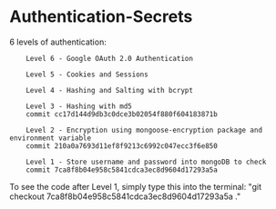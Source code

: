 # Authentication-Secrets
6 levels of authentication:

        Level 6 - Google OAuth 2.0 Authentication
        
        Level 5 - Cookies and Sessions
        
        Level 4 - Hashing and Salting with bcrypt
        
        Level 3 - Hashing with md5
        commit cc17d144d9db3c0dce3b02054f880f604183871b

        Level 2 - Encryption using mongoose-encryption package and environment variable
        commit 210a0a7693d11ef8f9213c6992c047ecc3f6e850

        Level 1 - Store username and password into mongoDB to check
        commit 7ca8f8b04e958c5841cdca3ec8d9604d17293a5a

To see the code after Level 1, simply type this into the terminal: 
"git checkout 7ca8f8b04e958c5841cdca3ec8d9604d17293a5a ."


